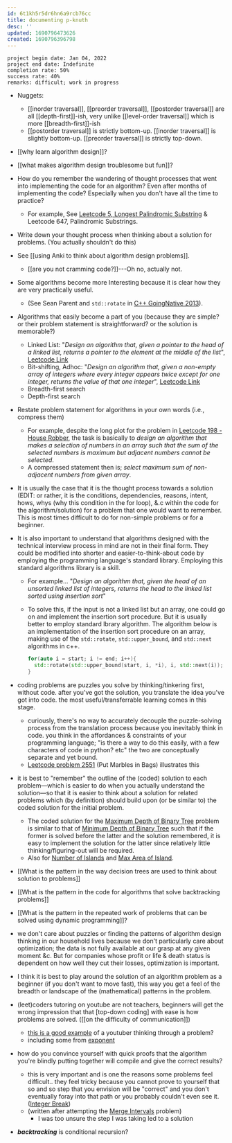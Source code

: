 ```yaml
---
id: 6t1kh5r5dr6hn6a9rcb76cc
title: documenting p-knuth
desc: ''
updated: 1690796473626
created: 1690796396798
---
```


`project begin date: Jan 04, 2022`  
`project end date: Indefinite`  
`completion rate: 50%`  
`success rate: 40%`  
`remarks: difficult; work in progress`

- Nuggets:
  - [[inorder traversal]], [[preorder traversal]], [[postorder traversal]] are all [[depth-first]]-ish, very unlike [[level-order traversal]] which is more [[breadth-first]]-ish
  - [[postorder traversal]] is strictly bottom-up. [[inorder traversal]] is slightly bottom-up. [[preorder traversal]] is strictly top-down.

- [[why learn algorithm design]]?
- [[what makes algorithm design troublesome but fun]]?
- How do you remember the wandering of thought processes that went into implementing the code for an algorithm? Even after months of implementing the code? Especially when you don't have all the time to practice?
  - For example, See [Leetcode 5, Longest Palindromic Substring]() & Leetcode 647, Palindromic Substrings.
- Write down your thought process when thinking about a solution for problems. (You actually shouldn't do this)
- See [[using Anki to think about algorithm design problems]].
  - [[are you not cramming code?]]---Oh no, actually not.
- Some algorithms become more Interesting because it is clear how they are very practically useful.
  - (See Sean Parent and `std::rotate` in [C++ GoingNative 2013](https://www.youtube.com/watch?v=W2tWOdzgXHA&t=2396s)).
- Algorithms that easily become a part of you (because they are simple? or their problem statement is straightforward? or the solution is memorable?)
  - Linked List: "_Design an algorithm that, given a pointer to the head of a linked list, returns a pointer to the element at the middle of the list_", [Leetcode Link](https://leetcode.com/problems/middle-of-the-linked-list/)
  - Bit-shifting, Adhoc: "_Design an algorithm that, given a non-empty array of integers where every integer appears twice except for one integer, returns the value of that one integer_", [Leetcode Link](https://leetcode.com/problems/single-number/)
  - Breadth-first search
  - Depth-first search
- Restate problem statement for algorithms in your own words (i.e., compress them)
  - For example, despite the long plot for the problem in [Leetcode 198 - House Robber](https://leetcode.com/problems/house-robber/), the task is basically to _design an algorithm that makes a selection of numbers in an array such that the sum of the selected numbers is maximum but adjacent numbers cannot be selected_.
  - A compressed statement then is; _select maximum sum of non-adjacent numbers from given array_.
- It is usually the case that it is the thought process towards a solution (EDIT: or rather, it is the conditions, dependencies, reasons, intent, hows, whys (why this condition in the for loop), &.c within the code for the algorithm/solution) for a problem that one would want to remember. This is most times difficult to do for non-simple problems or for a beginner.
- It is also important to understand that algorithms designed with the technical interview process in mind are not in their final form. They could be modified into shorter and easier-to-think-about code by employing the programming language's standard library. Employing this standard algorithms library is a skill.
  - For example... "_Design an algorithm that, given the head of an unsorted linked list of integers, returns the head to the linked list sorted using insertion sort_"
  - To solve this, if the input is not a linked list but an array, one could go on and implement the insertion sort procedure. But it is usually better to employ standard lbrary algorithm. The algorithm below is an implementation of the insertion sort procedure on an array, making use of the `std::rotate`, `std::upper_bound`, and `std::next` algorithms in c++.

    ```cpp
    for(auto i = start; i != end; i++){
      std::rotate(std::upper_bound(start, i, *i), i, std::next(i));
    }
    ```
- coding problems are puzzles you solve by thinking/tinkering first, without code. after you've got the solution, you translate the idea you've got into code. the most useful/transferrable learning comes in this stage.
  - curiously, there's no way to accurately decouple the puzzle-solving process from the translation process because you inevitably think in code. you think in the affordances & constraints of your programming language; "is there a way to do this easily, with a few characters of code in python? etc" the two are conceptually separate and yet bound.
  - [Leetcode problem 2551](https://leetcode.com/problems/put-marbles-in-bags/) (Put Marbles in Bags) illustrates this
- it is best to "remember" the outline of the (coded) solution to each problem—which is easier to do when you actually understand the solution—so that it is easier to think about a solution for related problems which (by definition) should build upon (or be similar to) the coded solution for the initial problem.
  - The coded solution for the [Maximum Depth of Binary Tree](https://leetcode.com/problems/maximum-depth-of-binary-tree/) problem is similar to that of [Minimum Depth of Binary Tree](https://leetcode.com/problems/minimum-depth-of-binary-tree/) such that if the former is solved before the latter and the solution remembered, it is easy to implement the solution for the latter since relatively little thinking/figuring-out will be required.
  - Also for [Number of Islands](https://leetcode.com/problems/number-of-islands) and [Max Area of Island](https://leetcode.com/problems/max-area-of-island/).
- [[What is the pattern in the way decision trees are used to think about solution to problems]]
- [[What is the pattern in the code for algorithms that solve backtracking problems]]
- [[What is the pattern in the repeated work of problems that can be solved using dynamic programming]]?
- we don't care about puzzles or finding the patterns of algorithm design thinking in our household lives because we don't particularly care about optimization; the data is not fully available at our grasp at any given moment &c. But for companies whose profit or life & death status is dependent on how well they cut their losses, optimization is important.
- I think it is best to play around the solution of an algorithm problem as a beginner (if you don't want to move fast), this way you get a feel of the breadth or landscape of the (mathematical) patterns in the problem.
- (leet)coders tutoring on youtube are not teachers, beginners will get the wrong impression that that [top-down coding] with ease is how problems are solved. ([[on the difficulty of communication]])
  - [this is a good example](https://youtu.be/yiAaGRWdqVA) of a youtuber thinking through a problem?
  - including some from [exponent](https://www.youtube.com/@tryexponent/videos)
- how do you convince yourself with quick proofs that the algorithm you're blindly putting together will compile and give the correct results?
  - this is very important and is one the reasons some problems feel difficult.. they feel tricky because you cannot prove to yourself that so and so step that you envision will be "correct" and you don't eventually foray into that path or you probably couldn't even see it. ([Integer Break](https://leetcode.com/problems/integer-break/))
  - (written after attempting the [Merge Intervals](https://leetcode.com/problems/merge-intervals/) problem)
    - I was too unsure the step I was taking led to a solution

- **_backtracking_** is conditional recursion? 